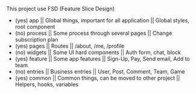 This project use FSD (Feature Slice Design)

- (yes) app || Global things, important for all application || Global styles, root component
- (no) process || Some process through several pages || Change subscription plan
- (yes) pages || Routes || /about, /me, /profile
- (no) widgets || Some UI hard components || Auth form, chat, block
- (yes) feature || Some app features || Sign-Up, Pay, Send email, Add to team
- (no) entries || Business entries || User, Post, Comment, Team, Game
- (yes) common || Common things, can be moved to other project || Helpers, hooks, variables
